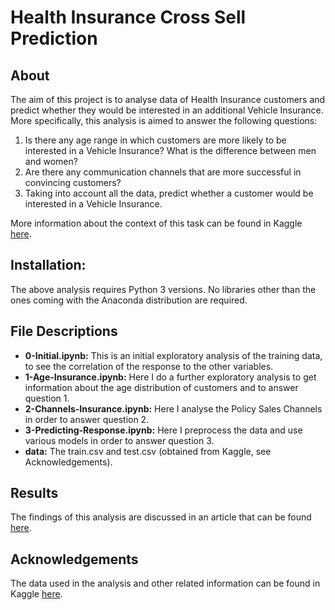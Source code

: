 # Health Insurance Cross Sell Prediction
## About
The aim of this project is to analyse data of Health Insurance customers and predict whether they would be interested in an additional Vehicle Insurance. More specifically, this analysis is aimed to answer the following questions:

1. Is there any age range in which customers are more likely to be interested in a Vehicle Insurance? What is the difference between men and women?
2. Are there any communication channels that are more successful in convincing customers?
3. Taking into account all the data, predict whether a customer would be interested in a Vehicle Insurance.

More information about the context of this task can be found in Kaggle [here](https://www.kaggle.com/anmolkumar/health-insurance-cross-sell-prediction).

## Installation:
The above analysis requires Python 3 versions. No libraries other than the ones coming with the Anaconda distribution are required. 

## File Descriptions
* <b>0-Initial.ipynb:</b> This is an initial exploratory analysis of the training data, to see the correlation of the response to the other variables.
* <b>1-Age-Insurance.ipynb:</b> Here I do a further exploratory analysis to get information about the age distribution of customers and to answer question 1.
* <b>2-Channels-Insurance.ipynb:</b> Here I analyse the Policy Sales Channels in order to answer question 2.
* <b>3-Predicting-Response.ipynb:</b> Here I preprocess the data and use various models in order to answer question 3.
* <b>data:</b> The train.csv and test.csv (obtained from Kaggle, see Acknowledgements).

## Results

The findings of this analysis are discussed in an article that can be found [here](https://asyntychaki.medium.com/who-is-interested-in-a-vehicle-insurance-613d47d45293).

## Acknowledgements 
The data used in the analysis and other related information can be found in Kaggle [here](https://www.kaggle.com/anmolkumar/health-insurance-cross-sell-prediction).


